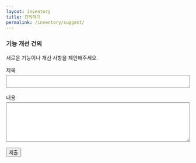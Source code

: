 ```yaml
---
layout: inventory
title: 건의하기
permalink: /inventory/suggest/
---
```


### 기능 개선 건의

새로운 기능이나 개선 사항을 제안해주세요.

<form id="suggest-form" style="max-width:600px;">
  <label style="display:block; margin-bottom:1rem;">
    제목
    <input type="text" required style="width:100%; padding:.5rem; margin-top:.25rem;">
  </label>
  
  <label style="display:block; margin-bottom:1rem;">
    내용
    <textarea required rows="6" style="width:100%; padding:.5rem; margin-top:.25rem;"></textarea>
  </label>
  
  <button class="btn" type="submit">제출</button>
</form>

<script>
document.getElementById('suggest-form').addEventListener('submit', function(e){
  e.preventDefault();
  alert('건의가 접수되었습니다. 감사합니다!');
  this.reset();
});
</script>

